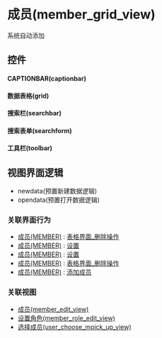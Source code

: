 # 成员(member_grid_view)  <!-- {docsify-ignore-all} -->


系统自动添加



## 控件
#### CAPTIONBAR(captionbar)
#### 数据表格(grid)
#### 搜索栏(searchbar)
#### 搜索表单(searchform)
#### 工具栏(toolbar)

## 视图界面逻辑
  * newdata(预置新建数据逻辑)
  * opendata(预置打开数据逻辑)


### 关联界面行为
  * [成员(MEMBER)](module/Base/member) : [表格界面_删除操作](module/Base/member#界面行为)
  * [成员(MEMBER)](module/Base/member) : [设置](module/Base/member#界面行为)
  * [成员(MEMBER)](module/Base/member) : [设置](module/Base/member#界面行为)
  * [成员(MEMBER)](module/Base/member) : [表格界面_删除操作](module/Base/member#界面行为)
  * [成员(MEMBER)](module/Base/member) : [添加成员](module/Base/member#界面行为)

### 关联视图
  * [成员(member_edit_view)](app/view/member_edit_view)
  * [设置角色(member_role_edit_view)](app/view/member_role_edit_view)
  * [选择成员(user_choose_mpick_up_view)](app/view/user_choose_mpick_up_view)

<script>
 const { createApp } = Vue
  createApp({
    data() {
      return {

      }
    }
  }).use(ElementPlus).mount('#app')
</script>